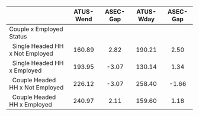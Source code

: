 
|                      |    ATUS-Wend |     ASEC-Gap |    ATUS-Wday |     ASEC-Gap |
| -------------------- | :----------: | :----------: | :----------: | :----------: |
| Couple x Employed Status |              |              |              |              |
| &nbsp;&nbsp;Single Headed HH x Not Employed |       160.89 |         2.82 |       190.21 |         2.50 |
| &nbsp;&nbsp;Single Headed HH x Employed |       193.95 |        -3.07 |       130.14 |         1.34 |
| &nbsp;&nbsp;Couple Headed HH x Not Employed |       226.12 |        -3.07 |       258.40 |        -1.66 |
| &nbsp;&nbsp;Couple Headed HH x Employed |       240.97 |         2.11 |       159.60 |         1.18 |


